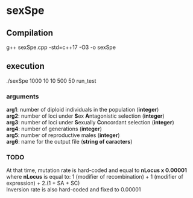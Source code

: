# sexSpe  
## Compilation  
g++ sexSpe.cpp -std=c++17 -O3 -o sexSpe  
  
## execution  
./sexSpe 1000 10 10 500 50 run_test   

### arguments   
**arg1**: number of diploid individuals in the population (__integer__)  
**arg2**: number of loci under **S**ex **A**ntagonistic selection (__integer__)  
**arg3**: number of loci under **S**exually **C**oncordant selection (__integer__)  
**arg4**: number of generations (__integer__)  
**arg5**: number of reproductive males (__integer__)   
**arg6**: name for the output file (__string of caracters__)   
  
### TODO  
At that time, mutation rate is hard-coded and equal to **nLocus x 0.00001**  
where __nLocus__ is equal to: 1 (modifier of recombination) + 1 (modifier of expression) + 2.(1 + SA + SC)  
Inversion rate is also hard-coded and fixed to 0.00001    

